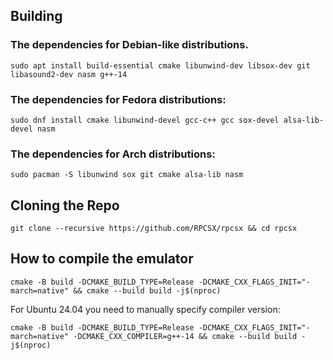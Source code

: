 ## Building


### The dependencies for Debian-like distributions.
```   
sudo apt install build-essential cmake libunwind-dev libsox-dev git libasound2-dev nasm g++-14
```

### The dependencies for Fedora distributions:

```
sudo dnf install cmake libunwind-devel gcc-c++ gcc sox-devel alsa-lib-devel nasm
```

### The dependencies for Arch distributions:

```
sudo pacman -S libunwind sox git cmake alsa-lib nasm
```

## Cloning the Repo

```
git clone --recursive https://github.com/RPCSX/rpcsx && cd rpcsx
```
## How to compile the emulator
   
```
cmake -B build -DCMAKE_BUILD_TYPE=Release -DCMAKE_CXX_FLAGS_INIT="-march=native" && cmake --build build -j$(nproc)
```

For Ubuntu 24.04 you need to manually specify compiler version:

```
cmake -B build -DCMAKE_BUILD_TYPE=Release -DCMAKE_CXX_FLAGS_INIT="-march=native" -DCMAKE_CXX_COMPILER=g++-14 && cmake --build build -j$(nproc)
```
